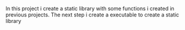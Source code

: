 In this project i create a static library with some functions i created in previous projects.
The next step  i create a executable to create a static library